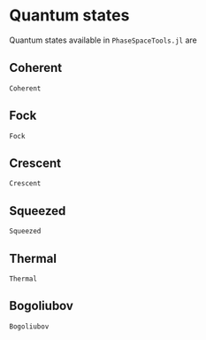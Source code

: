 # Quantum states
Quantum states available in `PhaseSpaceTools.jl` are

## Coherent
```@docs
Coherent
```
## Fock
```@docs
Fock
```
## Crescent
```@docs
Crescent
```
## Squeezed
```@docs
Squeezed
```
## Thermal
```@docs
Thermal
```
## Bogoliubov
```@docs
Bogoliubov
```
